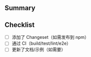 ## Summary

<!-- 简述本 PR 做了什么 -->

## Checklist

- [ ] 添加了 Changeset（如需发布到 npm）
- [ ] 通过 CI（build/test/lint/e2e）
- [ ] 更新了文档/示例（如需要）
